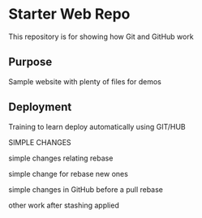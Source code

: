 # Starter Web Repo

This repository is for showing how Git and GitHub work

## Purpose

Sample website with plenty of files for demos

## Deployment

Training to learn deploy automatically using GIT/HUB

SIMPLE CHANGES

simple changes relating rebase

simple change for rebase new ones

simple changes in GitHub before a pull rebase

other work after stashing applied
